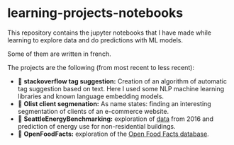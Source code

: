# learning-projects-notebooks

This repository contains the jupyter notebooks that I have made while learning to explore data and do predictions with ML models.

Some of them are written in french.

The projects are the following (from most recent to less recent):

* 👥 **stackoverflow tag suggestion:** Creation of an algorithm of automatic tag suggestion based on text. Here I used some NLP machine learning libraries and known language embedding models.
* 🛒 **Olist client segmenation:** As name states: finding an interesting segmentation of clients of an e-commerce website.
* 🏢 **SeattleEnergyBenchmarking:** exploration of [data](https://data.seattle.gov/dataset/2016-Building-Energy-Benchmarking/2bpz-gwpy) from 2016 and prediction of energy use for non-residential buildings.
* 🥪 **OpenFoodFacts:** exploration of the [Open Food Facts database](https://fr.openfoodfacts.org/).

